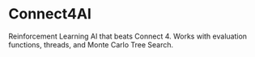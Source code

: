 # Connect4AI
Reinforcement Learning AI that beats Connect 4. Works with evaluation functions, threads, and Monte Carlo Tree Search.
